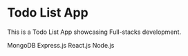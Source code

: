 # Todo List App

This is a Todo List App showcasing Full-stacks development.

MongoDB
Express.js
React.js
Node.js